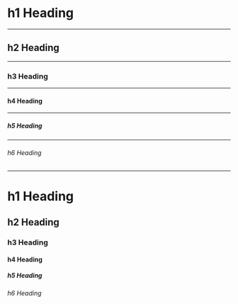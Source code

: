 # h1 Heading

---

## h2 Heading

---

### h3 Heading

---

#### h4 Heading

---

##### h5 Heading

---

###### h6 Heading

---

# h1 Heading
## h2 Heading
### h3 Heading
#### h4 Heading
##### h5 Heading
###### h6 Heading

